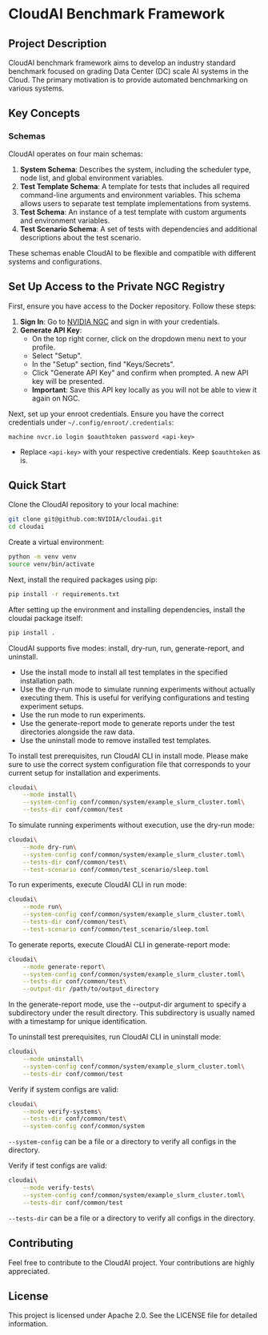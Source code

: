 # CloudAI Benchmark Framework

## Project Description
CloudAI benchmark framework aims to develop an industry standard benchmark focused on grading Data Center (DC) scale AI systems in the Cloud. The primary motivation is to provide automated benchmarking on various systems.

## Key Concepts
### Schemas
CloudAI operates on four main schemas:

1. **System Schema**: Describes the system, including the scheduler type, node list, and global environment variables.
2. **Test Template Schema**: A template for tests that includes all required command-line arguments and environment variables. This schema allows users to separate test template implementations from systems.
3. **Test Schema**: An instance of a test template with custom arguments and environment variables.
4. **Test Scenario Schema**: A set of tests with dependencies and additional descriptions about the test scenario.

These schemas enable CloudAI to be flexible and compatible with different systems and configurations.


## Set Up Access to the Private NGC Registry
First, ensure you have access to the Docker repository. Follow these steps:

1. **Sign In**: Go to [NVIDIA NGC](https://ngc.nvidia.com/signin) and sign in with your credentials.
2. **Generate API Key**:
    - On the top right corner, click on the dropdown menu next to your profile.
    - Select "Setup".
    - In the "Setup" section, find "Keys/Secrets".
    - Click "Generate API Key" and confirm when prompted. A new API key will be presented.
    - **Important**: Save this API key locally as you will not be able to view it again on NGC.

Next, set up your enroot credentials. Ensure you have the correct credentials under `~/.config/enroot/.credentials`:
```
machine nvcr.io login $oauthtoken password <api-key>
```
- Replace `<api-key>` with your respective credentials. Keep `$oauthtoken` as is.


## Quick Start
Clone the CloudAI repository to your local machine:
```bash
git clone git@github.com:NVIDIA/cloudai.git
cd cloudai
```

Create a virtual environment:
```bash
python -m venv venv
source venv/bin/activate
```

Next, install the required packages using pip:
```bash
pip install -r requirements.txt
```

After setting up the environment and installing dependencies, install the cloudai package itself:
```bash
pip install .
```

CloudAI supports five modes: install, dry-run, run, generate-report, and uninstall.
* Use the install mode to install all test templates in the specified installation path.
* Use the dry-run mode to simulate running experiments without actually executing them. This is useful for verifying configurations and testing experiment setups.
* Use the run mode to run experiments.
* Use the generate-report mode to generate reports under the test directories alongside the raw data.
* Use the uninstall mode to remove installed test templates.

To install test prerequisites, run CloudAI CLI in install mode.
Please make sure to use the correct system configuration file that corresponds to your current setup for installation and experiments.
```bash
cloudai\
    --mode install\
    --system-config conf/common/system/example_slurm_cluster.toml\
    --tests-dir conf/common/test
```

To simulate running experiments without execution, use the dry-run mode:
```bash
cloudai\
    --mode dry-run\
    --system-config conf/common/system/example_slurm_cluster.toml\
    --tests-dir conf/common/test\
    --test-scenario conf/common/test_scenario/sleep.toml
```

To run experiments, execute CloudAI CLI in run mode:
```bash
cloudai\
    --mode run\
    --system-config conf/common/system/example_slurm_cluster.toml\
    --tests-dir conf/common/test\
    --test-scenario conf/common/test_scenario/sleep.toml
```

To generate reports, execute CloudAI CLI in generate-report mode:
```bash
cloudai\
    --mode generate-report\
    --system-config conf/common/system/example_slurm_cluster.toml\
    --tests-dir conf/common/test\
    --output-dir /path/to/output_directory
```
In the generate-report mode, use the --output-dir argument to specify a subdirectory under the result directory.
This subdirectory is usually named with a timestamp for unique identification.

To uninstall test prerequisites, run CloudAI CLI in uninstall mode:
```bash
cloudai\
    --mode uninstall\
    --system-config conf/common/system/example_slurm_cluster.toml\
    --tests-dir conf/common/test
```

Verify if system configs are valid:
```bash
cloudai\
    --mode verify-systems\
    --tests-dir conf/common/test\
    --system-config conf/common/system
```
`--system-config` can be a file or a directory to verify all configs in the directory.

Verify if test configs are valid:
```bash
cloudai\
    --mode verify-tests\
    --system-config conf/common/system/example_slurm_cluster.toml\
    --tests-dir conf/common/test
```
`--tests-dir` can be a file or a directory to verify all configs in the directory.

## Contributing
Feel free to contribute to the CloudAI project. Your contributions are highly appreciated.

## License
This project is licensed under Apache 2.0. See the LICENSE file for detailed information.
